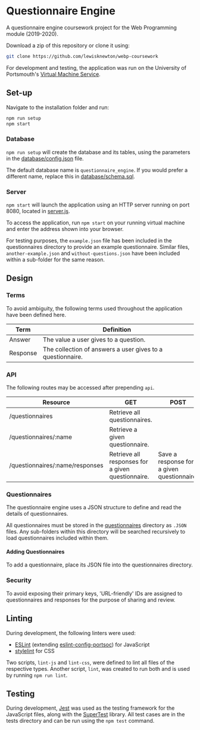 # Questionnaire Engine

A questionnaire engine coursework project for the Web Programming module (2019-2020).

Download a zip of this repository or clone it using:
```bash
git clone https://github.com/lewisknewton/webp-coursework
```

For development and testing, the application was run on the University of Portsmouth's [Virtual Machine Service](https://uop-1-server-per-student-prod.appspot.com/instance/get).

## Set-up

Navigate to the installation folder and run:
```bash
npm run setup
npm start
```

### Database
`npm run setup` will create the database and its tables, using the parameters in the [database/config.json](database/config.json) file.

The default database name is `questionnaire_engine`. If you would prefer a different name, replace this in [database/schema.sql](database/schema.sql).

### Server
`npm start` will launch the application using an HTTP server running on port 8080, located in [server.js](server.js).

To access the application, run `npm start` on your running virtual machine and enter the address shown into your browser.

For testing purposes, the `example.json` file has been included in the questionnaires directory to provide an example questionnaire. Similar files, `another-example.json` and `without-questions.json` have been included within a sub-folder for the same reason.

## Design

### Terms

To avoid ambiguity, the following terms used throughout the application have been defined here.

| Term     | Definition                                                 |
|----------|------------------------------------------------------------|
| Answer   | The value a user gives to a question.                      |
| Response | The collection of answers a user gives to a questionnaire. |

### API

The following routes may be accessed after prepending `api`.

| Resource                        | GET                                               | POST                                       |
|---------------------------------|---------------------------------------------------|--------------------------------------------|
| /questionnaires                 | Retrieve all questionnaires.                      |                                            |
| /questionnaires/:name           | Retrieve a given questionnaire.                   |                                            |
| /questionnaires/:name/responses | Retrieve all responses for a given questionnaire. | Save a response for a given questionnaire. |

### Questionnaires

The questionnaire engine uses a JSON structure to define and read the details of questionnaires. 

All questionnaires must be stored in the [questionnaires](questionnaires) directory as `.JSON` files. Any sub-folders within this directory will be searched recursively to load questionnaires included within them.

#### Adding Questionnaires

To add a questionnaire, place its JSON file into the questionnaires directory. 

### Security

To avoid exposing their primary keys, 'URL-friendly' IDs are assigned to questionnaires and responses for the purpose of sharing and review.

## Linting

During development, the following linters were used:

* [ESLint](https://eslint.org/) (extending [eslint-config-portsoc](https://github.com/portsoc/eslint-config-portsoc)) for JavaScript
* [stylelint](https://stylelint.io/) for CSS

Two scripts, `lint-js` and `lint-css`, were defined to lint all files of the respective types. Another script, `lint`, was created to run both and is used by running `npm run lint`.

## Testing

During development, [Jest](https://jestjs.io/) was used as the testing framework for the JavaScript files, along with the [SuperTest](https://www.npmjs.com/package/supertest) library. All test cases are in the tests directory and can be run using the `npm test` command.
